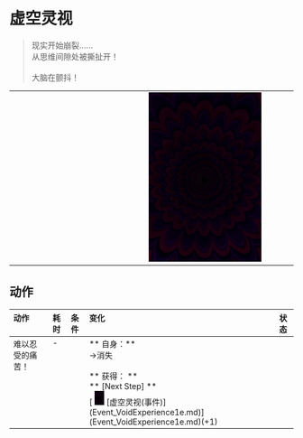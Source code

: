 # 虚空灵视  
> 现实开始崩裂……<br>从思维间隙处被撕扯开！<br><br>大脑在颤抖！  
  
<table class="table table-bordered"><tbody><tr ><td  style="width:80%;text-align:left;vertical-align:top;" ></td><td  style="width:20%;text-align:left;vertical-align:top;" ><div style="width:300px;display:inline-block;text-align:center"><img decoding="async" src="Sprite/Void.png" href="a.md" style="max-width:300px;max-height:300px;"></div></td></tr></tbody></tbody></table>  
  
## 动作  
<table class="table table-bordered"><thead><tr ><th  style="text-align:left;vertical-align:top;" >动作</th><th  style="text-align:left;vertical-align:top;" >耗时</th><th  style="text-align:left;vertical-align:top;" >条件</th><th  style="text-align:left;vertical-align:top;" >变化</th><th  style="text-align:left;vertical-align:top;" >状态</th></tr></thead><tr ><td  style="text-align:left;vertical-align:top;" >难以忍受的痛苦！<br></td><td  style="text-align:left;vertical-align:top;" >-</td><td  style="text-align:left;vertical-align:top;" ></td><td  style="text-align:left;vertical-align:top;" >** 自身：**<br>→消失<br><br>** 获得： **<br>** [Next Step]  **<br>  [<div style="width:25px;display:inline-block;text-align:center"><img decoding="async" src="Sprite/Void.png" href="a.md" style="max-width:25px;max-height:25px;"></div>[虚空灵视(事件)](Event_VoidExperience1e.md)](Event_VoidExperience1e.md)(+1)<br></td><td  style="text-align:left;vertical-align:top;" ></td></tr></tbody></table>  
  


<script>document.title="虚空灵视 - 卡牌生存百科 Card Survival Wiki";</script>